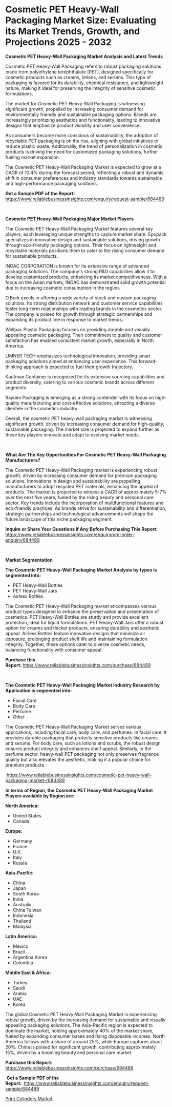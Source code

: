 <p><h1>Cosmetic PET Heavy-Wall Packaging Market Size: Evaluating its Market Trends, Growth, and Projections 2025 - 2032</h1></p><p><strong>Cosmetic PET Heavy-Wall Packaging Market Analysis and Latest Trends</strong></p>
<p><p>Cosmetic PET Heavy-Wall Packaging refers to robust packaging solutions made from polyethylene terephthalate (PET), designed specifically for cosmetic products such as creams, lotions, and serums. This type of packaging is favored for its durability, chemical resistance, and lightweight nature, making it ideal for preserving the integrity of sensitive cosmetic formulations. </p><p>The market for Cosmetic PET Heavy-Wall Packaging is witnessing significant growth, propelled by increasing consumer demand for environmentally friendly and sustainable packaging options. Brands are increasingly prioritizing aesthetics and functionality, leading to innovative designs that emphasize product visibility and user convenience. </p><p>As consumers become more conscious of sustainability, the adoption of recyclable PET packaging is on the rise, aligning with global initiatives to reduce plastic waste. Additionally, the trend of personalization in cosmetic products is driving the need for customized packaging solutions, further fueling market expansion. </p><p>The Cosmetic PET Heavy-Wall Packaging Market is expected to grow at a CAGR of 10.4% during the forecast period, reflecting a robust and dynamic shift in consumer preferences and industry standards towards sustainable and high-performance packaging solutions.</p></p>
<p><strong>Get a Sample PDF of the Report:&nbsp;</strong> <a href="https://www.reliablebusinessinsights.com/enquiry/request-sample/684489?utm_campaign=3105&utm_medium=2&utm_source=Github&utm_content=ia&utm_term=29032025&utm_id=cosmetic-pet-heavy-wall-packaging">https://www.reliablebusinessinsights.com/enquiry/request-sample/684489</a></p>
<p>&nbsp;</p>
<p><strong>Cosmetic PET Heavy-Wall Packaging Major Market Players</strong></p>
<p><p>The Cosmetic PET Heavy-Wall Packaging Market features several key players, each leveraging unique strengths to capture market share. Epopack specializes in innovative design and sustainable solutions, driving growth through eco-friendly packaging options. Their focus on lightweight and recyclable materials positions them to cater to the rising consumer demand for sustainable products.</p><p>INOAC CORPORATION is known for its extensive range of advanced packaging solutions. The company's strong R&D capabilities allow it to develop customized products, enhancing its market competitiveness. With a focus on the Asian markets, INOAC has demonstrated solid growth potential due to increasing cosmetic consumption in the region.</p><p>O.Berk excels in offering a wide variety of stock and custom packaging solutions. Its strong distribution network and customer service capabilities foster long-term relationships with leading brands in the cosmetics sector. The company is poised for growth through strategic partnerships and expanding its product line in response to market trends.</p><p>Wellpac Plastic Packaging focuses on providing durable and visually appealing cosmetic packaging. Their commitment to quality and customer satisfaction has enabled consistent market growth, especially in North America.</p><p>LIMNER TECH emphasizes technological innovation, providing smart packaging solutions aimed at enhancing user experience. This forward-thinking approach is expected to fuel their growth trajectory.</p><p>Kaufman Container is recognized for its extensive sourcing capabilities and product diversity, catering to various cosmetic brands across different segments. </p><p>Rayuen Packaging is emerging as a strong contender with its focus on high-quality manufacturing and cost-effective solutions, attracting a diverse clientele in the cosmetics industry.</p><p>Overall, the cosmetic PET heavy-wall packaging market is witnessing significant growth, driven by increasing consumer demand for high-quality, sustainable packaging. The market size is projected to expand further as these key players innovate and adapt to evolving market needs.</p></p>
<p>&nbsp;</p>
<p><strong>What Are The Key Opportunities For Cosmetic PET Heavy-Wall Packaging Manufacturers?</strong></p>
<p><p>The Cosmetic PET Heavy-Wall Packaging market is experiencing robust growth, driven by increasing consumer demand for premium packaging solutions. Innovations in design and sustainability are propelling manufacturers to adopt recycled PET materials, enhancing the appeal of products. The market is projected to witness a CAGR of approximately 5-7% over the next five years, fueled by the rising beauty and personal care sector. Key trends include the incorporation of multifunctional features and eco-friendly practices. As brands strive for sustainability and differentiation, strategic partnerships and technological advancements will shape the future landscape of this niche packaging segment.</p></p>
<p><strong>Inquire or Share Your Questions If Any Before Purchasing This Report:</strong> <a href="https://www.reliablebusinessinsights.com/enquiry/pre-order-enquiry/684489?utm_campaign=3105&utm_medium=2&utm_source=Github&utm_content=ia&utm_term=29032025&utm_id=cosmetic-pet-heavy-wall-packaging">https://www.reliablebusinessinsights.com/enquiry/pre-order-enquiry/684489</a></p>
<p>&nbsp;</p>
<p><strong>Market Segmentation</strong></p>
<p><strong>The Cosmetic PET Heavy-Wall Packaging Market Analysis by types is segmented into:</strong></p>
<p><ul><li>PET Heavy-Wall Bottles</li><li>PET Heavy-Wall Jars</li><li>Airless Bottles</li></ul></p>
<p><p>The Cosmetic PET Heavy-Wall Packaging market encompasses various product types designed to enhance the preservation and presentation of cosmetics. PET Heavy-Wall Bottles are sturdy and provide excellent protection, ideal for liquid formulations. PET Heavy-Wall Jars offer a robust option for creams and thicker products, ensuring durability and aesthetic appeal. Airless Bottles feature innovative designs that minimize air exposure, prolonging product shelf life and maintaining formulation integrity. Together, these options cater to diverse cosmetic needs, balancing functionality with consumer appeal.</p></p>
<p><strong>Purchase this Report:&nbsp;</strong><a href="https://www.reliablebusinessinsights.com/purchase/684489?utm_campaign=3105&utm_medium=2&utm_source=Github&utm_content=ia&utm_term=29032025&utm_id=cosmetic-pet-heavy-wall-packaging">https://www.reliablebusinessinsights.com/purchase/684489</a></p>
<p>&nbsp;</p>
<p><strong>The Cosmetic PET Heavy-Wall Packaging Market Industry Research by Application is segmented into:</strong></p>
<p><ul><li>Facial Care</li><li>Body Care</li><li>Perfume</li><li>Other</li></ul></p>
<p><p>The Cosmetic PET Heavy-Wall Packaging Market serves various applications, including facial care, body care, and perfumes. In facial care, it provides durable packaging that protects sensitive products like creams and serums. For body care, such as lotions and scrubs, the robust design ensures product integrity and enhances shelf appeal. Similarly, in the perfume sector, heavy-wall PET packaging not only preserves fragrance quality but also elevates the aesthetic, making it a popular choice for premium products.</p></p>
<p><a href="https://www.reliablebusinessinsights.com/cosmetic-pet-heavy-wall-packaging-market-r684489?utm_campaign=3105&utm_medium=2&utm_source=Github&utm_content=ia&utm_term=29032025&utm_id=cosmetic-pet-heavy-wall-packaging">&nbsp;https://www.reliablebusinessinsights.com/cosmetic-pet-heavy-wall-packaging-market-r684489</a></p>
<p><strong>In terms of Region, the Cosmetic PET Heavy-Wall Packaging Market Players available by Region are:</strong></p>
<p>
    <p> <strong> North America: </strong>
        <ul>
            <li>United States</li>
            <li>Canada</li>
        </ul>
        </p> 
    <p> <strong> Europe: </strong>
        <ul>
            <li>Germany</li>
            <li>France</li>
            <li>U.K.</li>
            <li>Italy</li>
            <li>Russia</li>
        </ul>
        </p> 
    <p> <strong> Asia-Pacific: </strong>
        <ul>
            <li>China</li>
            <li>Japan</li>
            <li>South Korea</li>
            <li>India</li>
            <li>Australia</li>
            <li>China Taiwan</li>
            <li>Indonesia</li>
            <li>Thailand</li>
            <li>Malaysia</li>
        </ul>
        </p> 
    <p> <strong> Latin America: </strong>
        <ul>
            <li>Mexico</li>
            <li>Brazil</li>
            <li>Argentina Korea</li>
            <li>Colombia</li>
        </ul>
        </p> 
    <p> <strong> Middle East & Africa: </strong>
        <ul>
            <li>Turkey</li>
            <li>Saudi</li>
            <li>Arabia</li>
            <li>UAE</li>
            <li>Korea</li>
        </ul>
    </p>
    </p>
<p><p>The global Cosmetic PET Heavy-Wall Packaging Market is experiencing robust growth, driven by the increasing demand for sustainable and visually appealing packaging solutions. The Asia-Pacific region is expected to dominate the market, holding approximately 40% of the market share, fueled by expanding consumer bases and rising disposable incomes. North America follows with a share of around 25%, while Europe captures about 20%. China is poised for significant growth, contributing approximately 15%, driven by a booming beauty and personal care market.</p></p>
<p><strong>Purchase this Report: </strong><a href="https://www.reliablebusinessinsights.com/purchase/684489?utm_campaign=3105&utm_medium=2&utm_source=Github&utm_content=ia&utm_term=29032025&utm_id=cosmetic-pet-heavy-wall-packaging">https://www.reliablebusinessinsights.com/purchase/684489</a></p>
<p>&nbsp;<strong>Get a Sample PDF of the Report:&nbsp;&nbsp;</strong><a href="https://www.reliablebusinessinsights.com/enquiry/request-sample/684489?utm_campaign=3105&utm_medium=2&utm_source=Github&utm_content=ia&utm_term=29032025&utm_id=cosmetic-pet-heavy-wall-packaging">https://www.reliablebusinessinsights.com/enquiry/request-sample/684489</a></p>
<p><strong></strong></p>
<p><p><a href="https://github.com/micbotam/Market-Research-Report-List-1/blob/main/print-cylinders-market.md?utm_campaign=3105&utm_medium=2&utm_source=Github&utm_content=ia&utm_term=29032025&utm_id=cosmetic-pet-heavy-wall-packaging">Print Cylinders Market</a></p></p>